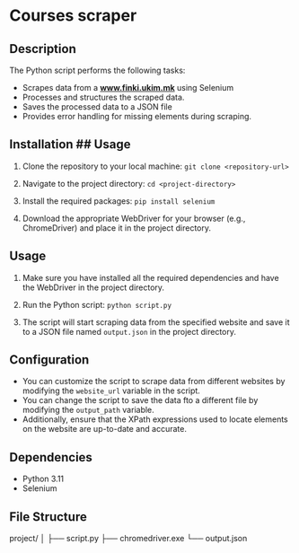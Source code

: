 # Courses scraper

## Description
The Python script performs the following tasks:
- Scrapes data from a **www.finki.ukim.mk** using Selenium
- Processes and structures the scraped data.
- Saves the processed data to a JSON file
-  Provides error handling for missing elements during scraping.

## Installation ## Usage

1. Clone the repository to your local machine:
```git clone <repository-url>```

2. Navigate to the project directory:
```cd <project-directory>```

3. Install the required packages:
```pip install selenium```

4. Download the appropriate WebDriver for your browser (e.g., ChromeDriver) and place it in the project directory.

## Usage

1. Make sure you have installed all the required dependencies and have the WebDriver in the project directory.

2. Run the Python script:
```python script.py```

3. The script will start scraping data from the specified website and save it to a JSON file named `output.json` in the project directory.

## Configuration

- You can customize the script to scrape data from different websites by modifying the `website_url` variable in the script.
- You can change the script to save the data fto a different file by modifying the `output_path` variable.
- Additionally, ensure that the XPath expressions used to locate elements on the website are up-to-date and accurate.

## Dependencies

- Python 3.11
- Selenium

## File Structure

project/
│
├── script.py
├── chromedriver.exe
└── output.json
